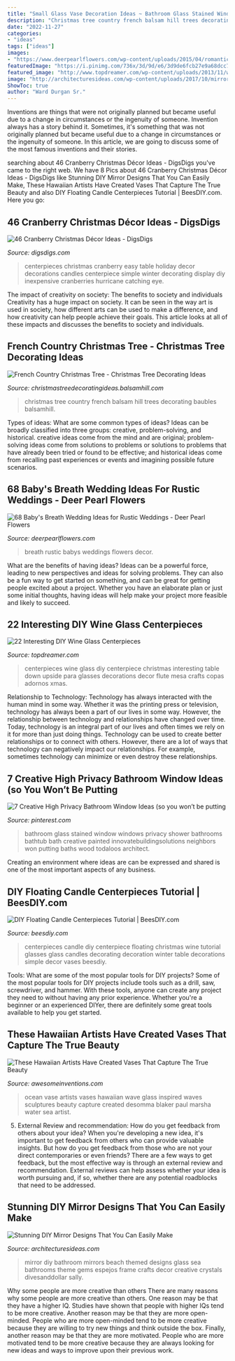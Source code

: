 ```yaml
---
title: "Small Glass Vase Decoration Ideas ~ Bathroom Glass Stained Window Windows Privacy Shower Bathrooms Bathtub Bath Creative Painted Innovatebuildingsolutions Neighbors Won Putting Baths Wood Todaloos Architect"
description: "Christmas tree country french balsam hill trees decorating baubles balsamhill"
date: "2022-11-27"
categories:
- "ideas"
tags: ["ideas"]
images:
- "https://www.deerpearlflowers.com/wp-content/uploads/2015/04/romantic-rutsic-wedding-decor-ideas-babys-breath-with-burlap.jpg"
featuredImage: "https://i.pinimg.com/736x/3d/9d/e6/3d9de6fcb27e9a68dcc708b7e8fe00f5.jpg"
featured_image: "http://www.topdreamer.com/wp-content/uploads/2013/11/wine-glass-centerpiece-15-634x845.jpg"
image: "http://architecturesideas.com/wp-content/uploads/2017/10/mirror-designs-ideas-3.jpg"
ShowToc: true
author: "Ward Durgan Sr."
---
```



Inventions are things that were not originally planned but became useful due to a change in circumstances or the ingenuity of someone.
Invention always has a story behind it. Sometimes, it's something that was not originally planned but became useful due to a change in circumstances or the ingenuity of someone. In this article, we are going to discuss some of the most famous inventions and their stories.

	

		
searching about 46 Cranberry Christmas Décor Ideas - DigsDigs you've came to the right web. We have 8 Pics about 46 Cranberry Christmas Décor Ideas - DigsDigs like Stunning DIY Mirror Designs That You Can Easily Make, These Hawaiian Artists Have Created Vases That Capture The True Beauty and also DIY Floating Candle Centerpieces Tutorial | BeesDIY.com. Here you go:
		
    
## 46 Cranberry Christmas Décor Ideas - DigsDigs

<img loading=lazy src="http://www.digsdigs.com/photos/cranberry-christmas-decor-ideas-29.jpg" onerror="this.onerror=null;this.src='https://tse1.mm.bing.net/th?id=OIP.VcFsmvPoDv_3-vgqabT8FwHaLH&amp;pid=15.1';" alt="46 Cranberry Christmas Décor Ideas - DigsDigs">

_Source: digsdigs.com_

>centerpieces christmas cranberry easy table holiday decor decorations candles centerpiece simple winter decorating display diy inexpensive cranberries hurricane catching eye. 

	

The impact of creativity on society: The benefits to society and individuals
Creativity has a huge impact on society. It can be seen in the way art is used in society, how different arts can be used to make a difference, and how creativity can help people achieve their goals. This article looks at all of these impacts and discusses the benefits to society and individuals.

    
## French Country Christmas Tree - Christmas Tree Decorating Ideas

<img loading=lazy src="http://christmastreedecoratingideas.balsamhill.com/wp-content/uploads/2018/02/1-6-e1518665476933.jpg" onerror="this.onerror=null;this.src='https://tse4.mm.bing.net/th?id=OIP.jZXZDzFhvDO87Od74k8NmgHaK4&amp;pid=15.1';" alt="French Country Christmas Tree - Christmas Tree Decorating Ideas">

_Source: christmastreedecoratingideas.balsamhill.com_

>christmas tree country french balsam hill trees decorating baubles balsamhill. 

	

Types of ideas: What are some common types of ideas?
Ideas can be broadly classified into three groups: creative, problem-solving, and historical. creative ideas come from the mind and are original; problem-solving ideas come from solutions to problems or solutions to problems that have already been tried or found to be effective; and historical ideas come from recalling past experiences or events and imagining possible future scenarios.

    
## 68 Baby&#039;s Breath Wedding Ideas For Rustic Weddings - Deer Pearl Flowers

<img loading=lazy src="https://www.deerpearlflowers.com/wp-content/uploads/2015/04/romantic-rutsic-wedding-decor-ideas-babys-breath-with-burlap.jpg" onerror="this.onerror=null;this.src='https://tse3.mm.bing.net/th?id=OIP.sPVpzq5sx7Ar6cjJ-J8QTwHaKH&amp;pid=15.1';" alt="68 Baby&#039;s Breath Wedding Ideas for Rustic Weddings - Deer Pearl Flowers">

_Source: deerpearlflowers.com_

>breath rustic babys weddings flowers decor. 

	

What are the benefits of having ideas?
Ideas can be a powerful force, leading to new perspectives and ideas for solving problems. They can also be a fun way to get started on something, and can be great for getting people excited about a project. Whether you have an elaborate plan or just some initial thoughts, having ideas will help make your project more feasible and likely to succeed.

    
## 22 Interesting DIY Wine Glass Centerpieces

<img loading=lazy src="http://www.topdreamer.com/wp-content/uploads/2013/11/wine-glass-centerpiece-15-634x845.jpg" onerror="this.onerror=null;this.src='https://tse1.mm.bing.net/th?id=OIP.hdTijwwHul8-lWQM_Iao-wHaJ3&amp;pid=15.1';" alt="22 Interesting DIY Wine Glass Centerpieces">

_Source: topdreamer.com_

>centerpieces wine glass diy centerpiece christmas interesting table down upside para glasses decorations decor flute mesa crafts copas adornos xmas. 

	

Relationship to Technology:
Technology has always interacted with the human mind in some way. Whether it was the printing press or television, technology has always been a part of our lives in some way. However, the relationship between technology and relationships have changed over time. 
Today, technology is an integral part of our lives and often times we rely on it for more than just doing things. Technology can be used to create better relationships or to connect with others. However, there are a lot of ways that technology can negatively impact our relationships. For example, sometimes technology can minimize or even destroy these relationships.

    
## 7 Creative High Privacy Bathroom Window Ideas (so You Won’t Be Putting

<img loading=lazy src="https://i.pinimg.com/736x/3d/9d/e6/3d9de6fcb27e9a68dcc708b7e8fe00f5.jpg" onerror="this.onerror=null;this.src='https://tse2.mm.bing.net/th?id=OIP.7rcpC8ah2mGZa9Zsy4ERrwHaKI&amp;pid=15.1';" alt="7 Creative High Privacy Bathroom Window Ideas (so you won’t be putting">

_Source: pinterest.com_

>bathroom glass stained window windows privacy shower bathrooms bathtub bath creative painted innovatebuildingsolutions neighbors won putting baths wood todaloos architect. 

	

Creating an environment where ideas are can be expressed and shared is one of the most important aspects of any business.

    
## DIY Floating Candle Centerpieces Tutorial | BeesDIY.com

<img loading=lazy src="http://www.beesdiy.com/wp-content/uploads/2015/10/Wine-Glass-Centerpiece-2.jpg" onerror="this.onerror=null;this.src='https://tse4.mm.bing.net/th?id=OIP.rjKJGdgxkRZZZd00R2KOxAHaJ3&amp;pid=15.1';" alt="DIY Floating Candle Centerpieces Tutorial | BeesDIY.com">

_Source: beesdiy.com_

>centerpieces candle diy centerpiece floating christmas wine tutorial glasses glass candles decorating decoration winter table decorations simple decor vases beesdiy. 

	

Tools: What are some of the most popular tools for DIY projects?
Some of the most popular tools for DIY projects include tools such as a drill, saw, screwdriver, and hammer. With these tools, anyone can create any project they need to without having any prior experience. Whether you're a beginner or an experienced DIYer, there are definitely some great tools available to help you get started.

    
## These Hawaiian Artists Have Created Vases That Capture The True Beauty

<img loading=lazy src="http://www.awesomeinventions.com/wp-content/uploads/2015/04/ocean-wave-vase.jpg" onerror="this.onerror=null;this.src='https://tse2.mm.bing.net/th?id=OIP.-cZCqBMq7JOcBIeQHbeiUgHaF-&amp;pid=15.1';" alt="These Hawaiian Artists Have Created Vases That Capture The True Beauty">

_Source: awesomeinventions.com_

>ocean vase artists vases hawaiian wave glass inspired waves sculptures beauty capture created desomma blaker paul marsha water sea artist. 

	

5. External Review and recommendation: How do you get feedback from others about your idea?
When you're developing a new idea, it's important to get feedback from others who can provide valuable insights. But how do you get feedback from those who are not your direct contemporaries or even friends? There are a few ways to get feedback, but the most effective way is through an external review and recommendation. External reviews can help assess whether your idea is worth pursuing and, if so, whether there are any potential roadblocks that need to be addressed.

    
## Stunning DIY Mirror Designs That You Can Easily Make

<img loading=lazy src="http://architecturesideas.com/wp-content/uploads/2017/10/mirror-designs-ideas-3.jpg" onerror="this.onerror=null;this.src='https://tse3.mm.bing.net/th?id=OIP.gxuYkSEWSki6bYzYeajh_QHaJ4&amp;pid=15.1';" alt="Stunning DIY Mirror Designs That You Can Easily Make">

_Source: architecturesideas.com_

>mirror diy bathroom mirrors beach themed designs glass sea bathrooms theme gems espejos frame crafts decor creative crystals divesanddollar sally. 

	

Why some people are more creative than others
There are many reasons why some people are more creative than others. One reason may be that they have a higher IQ. Studies have shown that people with higher IQs tend to be more creative. Another reason may be that they are more open-minded. People who are more open-minded tend to be more creative because they are willing to try new things and think outside the box. Finally, another reason may be that they are more motivated. People who are more motivated tend to be more creative because they are always looking for new ideas and ways to improve upon their previous work.

